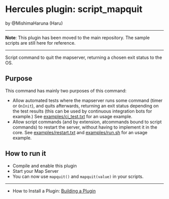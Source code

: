 Hercules plugin: script_mapquit
===============================

by @MishimaHaruna (Haru)

* * *

**Note**: This plugin has been moved to the main repository. The sample scripts
are still here for reference.

* * *

Script command to quit the mapserver, returning a chosen exit status to the OS.

Purpose
-------

This command has mainly two purposes of this command:

- Allow automated tests where the mapserver runs some command (timer or
  `OnInit`), and quits afterwards, returning an exit status depending on the
  test results (this can be used by continuous integration bots for example.)
  See [examples/ci_test.txt](examples/ci_test.txt) for an usage example.
- Allow script commands (and by extension, atcommands bound to script commands)
  to restart the server, without having to implement it in the core. See
  [examples/restart.txt](examples/restart.txt) and
  [examples/run.sh](examples/run.sh) for an usage example.

How to run it
-------------

- Compile and enable this plugin
- Start your Map Server
- You can now use `mapquit()` and `mapquit(value)` in your scripts.

* * *

- How to Install a Plugin: [Building a Plugin](http://hercules.ws/wiki/HPM#Building_a_plugin)

